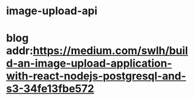 # image-upload-api

# blog addr:https://medium.com/swlh/build-an-image-upload-application-with-react-nodejs-postgresql-and-s3-34fe13fbe572
